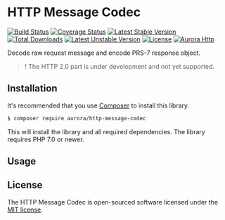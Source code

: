 HTTP Message Codec
==================
[![Build Status](https://travis-ci.org/aurorahttp/http-message-codec.svg)](https://travis-ci.org/aurorahttp/http-message-codec)
[![Coverage Status](https://coveralls.io/repos/github/aurorahttp/http-message-codec/badge.svg?branch=master)](https://coveralls.io/github/aurorahttp/http-message-codec?branch=master)
[![Latest Stable Version](https://poser.pugx.org/aurora/http-message-codec/v/stable.svg)](https://packagist.org/packages/aurora/http-message-codec)
[![Total Downloads](https://poser.pugx.org/aurora/http-message-codec/downloads.svg)](https://packagist.org/packages/aurora/http-message-codec) 
[![Latest Unstable Version](https://poser.pugx.org/aurora/http-message-codec/v/unstable.svg)](https://packagist.org/packages/aurora/http-message-codec)
[![License](https://poser.pugx.org/aurora/http-message-codec/license.svg)](https://packagist.org/packages/aurora/http-message-codec)
[![Aurora Http](https://img.shields.io/badge/Powered_by-Aurora_Http-green.svg?style=flat)](https://aurorahttp.com/)

Decode raw request message and encode PRS-7 response object.

 > ! The HTTP 2.0 part is under development and not yet supported.

Installation
------------
It's recommended that you use [Composer](https://getcomposer.org/) to install this library.

```bash
$ composer require aurora/http-message-codec
```

This will install the library and all required dependencies. The library requires PHP 7.0 or newer.

Usage
-----

License
-------
The HTTP Message Codec is open-sourced software licensed under the [MIT license](http://opensource.org/licenses/MIT).